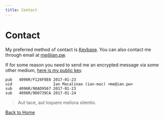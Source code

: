 ```yaml
---
title: Contact
---
```


<h1>Contact</h1>

My preferred method of contact is [Keybase](https://keybase.io/ianm). You can also contact me through email at [me@ian.pw](mailto:me@ian.pw).

If for some reason you need to send me an encrypted message via some other medium, [here is my public key](./ianmacalinao.asc).

```
pub   4096R/F126F8E8 2017-01-23
uid                  Ian Macalinao (ian-mac) <me@ian.pw>
sub   4096R/90AD9567 2017-01-23
sub   4096R/9D0739CA 2017-01-24
```

<div id="quoteBar"></div>

<blockquote id="quote">Aut tace, aut loquere meliora silentio.</blockquote>

[Back to Home](/)

